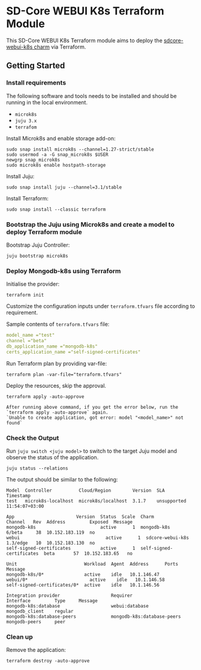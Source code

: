 # SD-Core WEBUI K8s Terraform Module

This SD-Core WEBUI K8s Terraform module aims to deploy the [sdcore-webui-k8s charm](https://charmhub.io/sdcore-webui-k8s) via Terraform.

## Getting Started

### Install requirements

The following software and tools needs to be installed and should be running in the local environment.

- `microk8s`
- `juju 3.x`
- `terrafom`

Install Microk8s and enable storage add-on:

```console
sudo snap install microk8s --channel=1.27-strict/stable
sudo usermod -a -G snap_microk8s $USER
newgrp snap_microk8s
sudo microk8s enable hostpath-storage
```

Install Juju:

```console
sudo snap install juju --channel=3.1/stable
```

Install Terraform:

```console
sudo snap install --classic terraform
```

### Bootstrap the Juju using Microk8s and create a model to deploy Terraform module

Bootstrap Juju Controller:

```console
juju bootstrap microk8s
```

### Deploy Mongodb-k8s using Terraform

Initialise the provider:

```console
terraform init
```

Customize the configuration inputs under `terraform.tfvars` file according to requirement.

Sample contents of `terraform.tfvars` file:

```yaml
model_name ="test"
channel ="beta"
db_application_name ="mongodb-k8s"
certs_application_name ="self-signed-certificates"
```

Run Terraform plan by providing var-file:

```console
terraform plan -var-file="terraform.tfvars" 
```

Deploy the resources, skip the approval.

```console
terraform apply -auto-approve 
```

```{note}
After running above command, if you get the error below, run the `terraform apply -auto-approve` again.
`Unable to create application, got error: model "<model_name>" not found`
```

### Check the Output

Run `juju switch <juju model>` to switch to the target Juju model and observe the status of the application.

```console
juju status --relations
```

The output should be similar to the following:

```console
Model  Controller          Cloud/Region        Version  SLA          Timestamp
test   microk8s-localhost  microk8s/localhost  3.1.7    unsupported  11:54:07+03:00

App                       Version  Status  Scale  Charm                     Channel   Rev  Address         Exposed  Message
mongodb-k8s                        active      1  mongodb-k8s               6/beta     38  10.152.183.119  no       
webui                                active      1  sdcore-webui-k8s            1.3/edge   10  10.152.183.130  no       
self-signed-certificates           active      1  self-signed-certificates  beta       57  10.152.183.65   no       

Unit                         Workload  Agent  Address      Ports  Message
mongodb-k8s/0*               active    idle   10.1.146.47         
webui/0*                       active    idle   10.1.146.58         
self-signed-certificates/0*  active    idle   10.1.146.56         

Integration provider                   Requirer                    Interface         Type     Message
mongodb-k8s:database                   webui:database                mongodb_client    regular  
mongodb-k8s:database-peers             mongodb-k8s:database-peers  mongodb-peers     peer     
```

### Clean up 

Remove the application:

```console
terraform destroy -auto-approve
```

